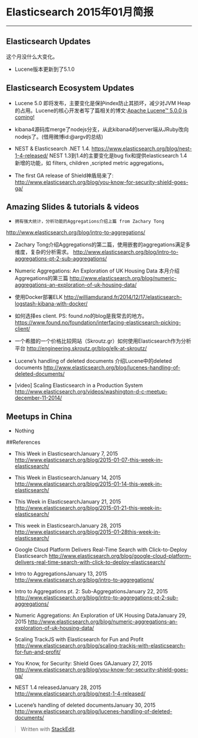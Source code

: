 # Elasticsearch 2015年01月简报

---

## Elasticsearch Updates
这个月没什么大变化。

*	Lucene版本更新到了5.1.0

## Elasticsearch Ecosystem Updates
*	Lucene 5.0 即将发布，主要变化是保护index防止其损坏，减少对JVM Heap的占用。Lucene的核心开发者写了篇相关的博文:[Apache Lucene™ 5.0.0 is coming!](http://blog.mikemccandless.com/2014/11/apache-lucene-500-is-coming.html)

*	kibana4源码库merge了nodejs分支，从此kibana4的server端从JRuby改向nodejs了。(借用微博id:@argv的总结)

*	NEST & Elasticsearch .NET 1.4.
https://www.elasticsearch.org/blog/nest-1-4-released/
NEST 1.3到1.4的主要变化是bug fix和提供elasticsearch 1.4新增的功能，如 filters, children ,scripted metric aggregations。

*	The first GA release of Shield神盾局来了:
http://www.elasticsearch.org/blog/you-know-for-security-shield-goes-ga/


## Amazing Slides & tutorials & videos
*	  拥有强大统计，分析功能的Aggregations介绍上篇 from Zachary Tong
http://www.elasticsearch.org/blog/intro-to-aggregations/

*	Zachary Tong介绍Aggregations的第二篇，使用嵌套的aggregations满足多维度，复杂的分析需求。
http://www.elasticsearch.org/blog/intro-to-aggregations-pt-2-sub-aggregations/

*	Numeric Aggregations: An Exploration of UK Housing Data
本月介绍Aggregations的第三篇
http://www.elasticsearch.org/blog/numeric-aggregations-an-exploration-of-uk-housing-data/

*	使用Docker部署ELK
http://williamdurand.fr/2014/12/17/elasticsearch-logstash-kibana-with-docker/

*   如何选择es client. PS: found.no的blog是我常去的地方。
https://www.found.no/foundation/interfacing-elasticsearch-picking-client/

*	一个希腊的一个价格比较网站（Skroutz.gr）如何使用Elasticsearch作为分析平台
http://engineering.skroutz.gr/blog/elk-at-skroutz/

*	Lucene’s handling of deleted documents
介绍Lucene中的deleted documents
http://www.elasticsearch.org/blog/lucenes-handling-of-deleted-documents/

*	[video] Scaling Elasticsearch in a Production System
http://www.elasticsearch.org/videos/washington-d-c-meetup-december-11-2014/


## Meetups in China
*	Nothing


##References
*	This Week in ElasticsearchJanuary 7, 2015
http://www.elasticsearch.org/blog/2015-01-07-this-week-in-elasticsearch/

*	This Week in ElasticsearchJanuary 14, 2015
http://www.elasticsearch.org/blog/2015-01-14-this-week-in-elasticsearch/

*	This Week in ElasticsearchJanuary 21, 2015
http://www.elasticsearch.org/blog/2015-01-21-this-week-in-elasticsearch/

*	This week in ElasticsearchJanuary 28, 2015
http://www.elasticsearch.org/blog/2015-01-28this-week-in-elasticsearch/

*	Google Cloud Platform Delivers Real-Time Search with Click-to-Deploy Elasticsearch
http://www.elasticsearch.org/blog/google-cloud-platform-delivers-real-time-search-with-click-to-deploy-elasticsearch/

*	Intro to AggregationsJanuary 13, 2015
http://www.elasticsearch.org/blog/intro-to-aggregations/

*	Intro to Aggregations pt. 2: Sub-AggregationsJanuary 22, 2015
http://www.elasticsearch.org/blog/intro-to-aggregations-pt-2-sub-aggregations/

*	Numeric Aggregations: An Exploration of UK Housing DataJanuary 29, 2015
http://www.elasticsearch.org/blog/numeric-aggregations-an-exploration-of-uk-housing-data/

*	Scaling TrackJS with Elasticsearch for Fun and Profit
http://www.elasticsearch.org/blog/scaling-trackjs-with-elasticsearch-for-fun-and-profit/

*	You Know, for Security: Shield Goes GAJanuary 27, 2015
http://www.elasticsearch.org/blog/you-know-for-security-shield-goes-ga/

*	NEST 1.4 releasedJanuary 28, 2015
http://www.elasticsearch.org/blog/nest-1-4-released/

*	Lucene’s handling of deleted documentsJanuary 30, 2015
http://www.elasticsearch.org/blog/lucenes-handling-of-deleted-documents/


> Written with [StackEdit](https://stackedit.io/).